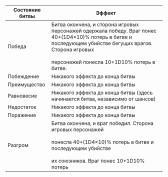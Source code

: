 
| Состояние битвы | Эффект |
| ---- | ---- |
| Победа | Битва окончена, и сторона игровых персонажей одержала победу. Враг понес 40+(1D4×10)% потерь в битве и последующем убийстве бегущих врагов. Сторона игровых<br><br>персонажей понесла 10+1D10% потерь в битве. |
| Побеждение | Никакого эффекта до конца битвы |
| Преимущество | Никакого эффекта до конца битвы |
| Равновесие | Никакого эффекта до конца битвы (здесь начинается битва, независимо от шансов) |
| Недостаток | Никакого эффекта до конца битвы |
| Поражение | Никакого эффекта до конца битвы |
| Разгром | Битва окончена, и враг победил. Сторона игровых персонажей<br><br>понесла 40+(1D4×10)% потерь в битве и последующем убийстве<br><br>их союзников. Враг понес 10+1D10% потерь |
